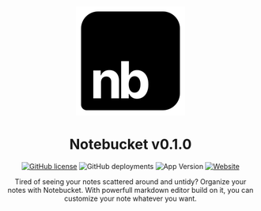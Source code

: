 <div align='center'>
<img src='src/assets/logo.svg'>

<br>
  
# **Notebucket** v0.1.0

[![GitHub license](https://img.shields.io/github/license/Artezi0/note?style=flat-square)](https://github.com/Artezi0/note/blob/new/LICENSE)
![GitHub deployments](https://img.shields.io/github/deployments/Artezi0/note/Production?color=lightGreen&label=build&style=flat-square)
![App Version](https://img.shields.io/badge/version-v0.1.0-orange?style=flat-square)
[![Website](https://img.shields.io/badge/website-online-blueviolet?style=flat-square&logo=vercel)](https://notebucket.vercel.app)
</div>



<p align='center'>
Tired of seeing your notes scattered around and untidy?  Organize your notes with Notebucket. With powerfull markdown editor build on it, you can customize your note whatever you want. 
</p>
